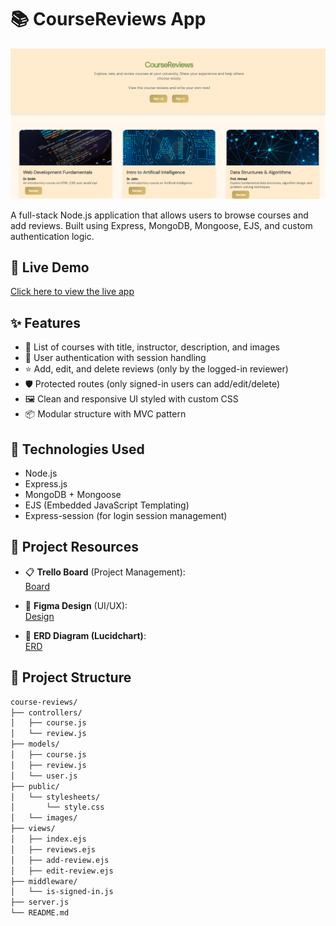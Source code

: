 # 📚 CourseReviews App

![Home Page Screenshot](public/images/rev.png)

A full-stack Node.js application that allows users to browse courses and add reviews. Built using Express, MongoDB, Mongoose, EJS, and custom authentication logic.

## 🚀 Live Demo

[Click here to view the live app](https://course-reviews-z2m9.onrender.com/)

## ✨ Features

- 📝 List of courses with title, instructor, description, and images
- 👤 User authentication with session handling
- ⭐ Add, edit, and delete reviews (only by the logged-in reviewer)
- 🛡️ Protected routes (only signed-in users can add/edit/delete)
- 🖼️ Clean and responsive UI styled with custom CSS
- 📦 Modular structure with MVC pattern

## 🚀 Technologies Used

- Node.js
- Express.js
- MongoDB + Mongoose
- EJS (Embedded JavaScript Templating)
- Express-session (for login session management)

## 🔗 Project Resources

- 📋 **Trello Board** (Project Management):  
  [Board](https://trello.com/b/SvJZw9hY/course-reviews-ga)

- 🎨 **Figma Design** (UI/UX):  
  [Design](https://www.figma.com/design/tciQOMYKZr1OVecsBzkIzm/CourseReviews-GAU2?node-id=0-1&t=9QnkWKoGJaR2inGe-1)

- 🧠 **ERD Diagram (Lucidchart)**:  
  [ERD](https://lucid.app/lucidchart/cf667b30-f018-469b-9e95-1f8594f11fed/edit?viewport_loc=68%2C-76%2C2028%2C939%2C0_0&invitationId=inv_55cb0ea8-e24f-4d69-b1b3-919398d5dd65)

## 📁 Project Structure

```bash
course-reviews/
├── controllers/
│   ├── course.js
│   └── review.js
├── models/
│   ├── course.js
│   ├── review.js
│   └── user.js
├── public/
│   └── stylesheets/
│       └── style.css
│   └── images/
├── views/
│   ├── index.ejs
│   ├── reviews.ejs
│   ├── add-review.ejs
│   ├── edit-review.ejs
├── middleware/
│   └── is-signed-in.js
├── server.js
└── README.md
```
